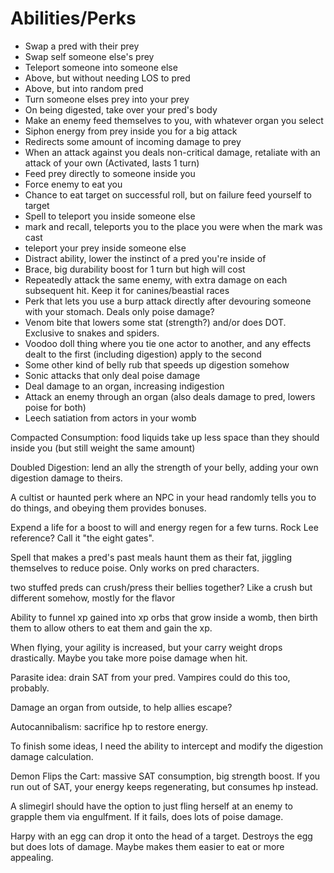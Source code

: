 # Abilities/Perks

- Swap a pred with their prey
- Swap self someone else's prey
- Teleport someone into someone else
- Above, but without needing LOS to pred
- Above, but into random pred
- Turn someone elses prey into your prey
- On being digested, take over your pred's body
- Make an enemy feed themselves to you, with whatever organ you select
- Siphon energy from prey inside you for a big attack
- Redirects some amount of incoming damage to prey
- When an attack against you deals non-critical damage, retaliate with an attack
  of your own (Activated, lasts 1 turn)
- Feed prey directly to someone inside you
- Force enemy to eat you
- Chance to eat target on successful roll, but on failure feed yourself to
  target
- Spell to teleport you inside someone else
- mark and recall, teleports you to the place you were when the mark was cast
- teleport your prey inside someone else
- Distract ability, lower the instinct of a pred you're inside of
- Brace, big durability boost for 1 turn but high will cost
- Repeatedly attack the same enemy, with extra damage on each subsequent hit.
  Keep it for canines/beastial races
- Perk that lets you use a burp attack directly after devouring someone with
  your stomach. Deals only poise damage?
- Venom bite that lowers some stat (strength?) and/or does DOT. Exclusive to
  snakes and spiders.
- Voodoo doll thing where you tie one actor to another, and any effects dealt to
  the first (including digestion) apply to the second
- Some other kind of belly rub that speeds up digestion somehow
- Sonic attacks that only deal poise damage
- Deal damage to an organ, increasing indigestion
- Attack an enemy through an organ (also deals damage to pred, lowers poise for
  both)
- Leech satiation from actors in your womb

Compacted Consumption: food liquids take up less space than they should inside
you (but still weight the same amount)

Doubled Digestion: lend an ally the strength of your belly, adding your own
digestion damage to theirs.

A cultist or haunted perk where an NPC in your head randomly tells you to do
things, and obeying them provides bonuses.

Expend a life for a boost to will and energy regen for a few turns. Rock Lee
reference? Call it "the eight gates".

Spell that makes a pred's past meals haunt them as their fat, jiggling
themselves to reduce poise. Only works on pred characters.

two stuffed preds can crush/press their bellies together? Like a crush but
different somehow, mostly for the flavor

Ability to funnel xp gained into xp orbs that grow inside a womb, then birth
them to allow others to eat them and gain the xp.

When flying, your agility is increased, but your carry weight drops drastically.
Maybe you take more poise damage when hit.

Parasite idea: drain SAT from your pred. Vampires could do this too, probably.

Damage an organ from outside, to help allies escape?

Autocannibalism: sacrifice hp to restore energy.

To finish some ideas, I need the ability to intercept and modify the digestion
damage calculation.

Demon Flips the Cart: massive SAT consumption, big strength boost. If you run
out of SAT, your energy keeps regenerating, but consumes hp instead.

A slimegirl should have the option to just fling herself at an enemy to grapple
them via engulfment. If it fails, does lots of poise damage.

Harpy with an egg can drop it onto the head of a target. Destroys the egg but
does lots of damage. Maybe makes them easier to eat or more appealing.

